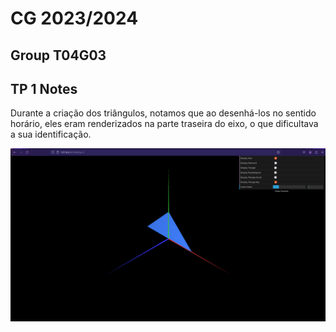 # CG 2023/2024

## Group T04G03

## TP 1 Notes

Durante a criação dos triângulos, notamos que ao desenhá-los no sentido horário, eles eram renderizados na parte traseira do eixo, o que dificultava a sua identificação.

![Screenshot 1](screenshots/CG-t04g03-tp1-1.png)
